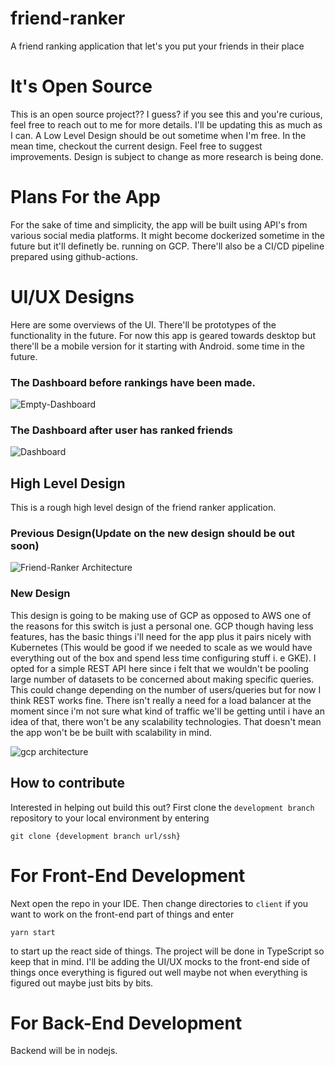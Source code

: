 # friend-ranker
A friend ranking application that let's you put your friends in their place 

# It's Open Source
This is an open source project?? I guess? if you see this and you're curious, feel free to reach out to me for more details. 
I'll be updating this as much as I can. A Low Level Design should be out sometime when I'm free. In the mean time, checkout the current design. 
Feel free to suggest improvements. Design is subject to change as more research is being done.

# Plans For the App
For the sake of time and simplicity, the app will be built using API's from various social media platforms. It might become dockerized sometime in the future but it'll definetly be. running on GCP. There'll also be a CI/CD pipeline prepared using github-actions.

# UI/UX Designs
Here are some overviews of the UI. There'll be prototypes of the functionality in the future. For now this app is geared towards desktop but there'll be a mobile version for it starting with Android. 
some time in the future.
  ### The Dashboard before rankings have been made.
   ![Empty-Dashboard](https://user-images.githubusercontent.com/61554248/150936920-b77f964b-81d8-43d5-bb6d-1cc4c78b86da.png)
   
  ### The Dashboard after user has ranked friends
   ![Dashboard](https://user-images.githubusercontent.com/61554248/150937118-ec628c2f-ec85-4fea-a3ce-1925de1d2416.png)



## High Level Design
This is a rough high level design of the friend ranker application.
### Previous Design(Update on the new design should be out soon) 
![Friend-Ranker Architecture](https://user-images.githubusercontent.com/61554248/141692748-f48877ed-b6a6-49ad-867d-7b77549b4b7d.png)

### New Design
This design is going to be making use of GCP as opposed to AWS one of the reasons for this switch is just a personal one. GCP though having less features, 
has the basic things i'll need for the app plus it pairs nicely with Kubernetes (This would be good if we needed to scale as we would have everything out of the box and spend less time configuring stuff i. e GKE).  I opted for a simple REST API here since i felt that we wouldn't be pooling large number of datasets to be concerned about making specific queries. This could change depending on the number of users/queries but for now I think REST works fine. There isn't really a need for a load balancer at the moment since i'm not sure what kind of traffic we'll be getting until i have an idea of that, there won't be any scalability technologies. That doesn't mean the app won't be be built with scalability in mind.

![gcp architecture](https://user-images.githubusercontent.com/61554248/151041901-44b93c30-32ae-4612-8199-a86fe7a75926.png)


## How to contribute
Interested in helping out build this out? 
First clone the `development branch` repository to your local environment  by entering 

`git clone {development branch url/ssh} `

# For Front-End Development
Next open the repo in your IDE. Then change directories to `client` if you want to work on the front-end part of things and enter 

`yarn start`

to start up the react side of things. The project will be done in TypeScript so keep that in mind. I'll be adding the UI/UX mocks to the front-end side of things once everything is figured out well maybe not when everything is figured out maybe just bits by bits.

# For Back-End Development
Backend will be in nodejs.
